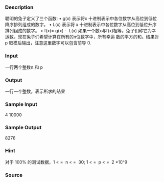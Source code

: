 
### Description
聪明的兔子定义了三个函数:
• g(x) 表示将x 十进制表示中各位数字从高位到低位降序排列组成的数字。
• L(x) 表示将 x 十进制表示中各位数字从高位到低位升序排列组成的数字。
• f(x)= g(x) -  L(x)
如果一个数x与f(x)相等，兔子们称它为幸运数。现在兔子们希望计算在所有的n位数字中，所有幸运
数的平方的和。结果对 p 取模后输出，注意这里数字可以包含前导 0.

### Input
一行两个整数n 和 p

### Output

一行一个整数，表示所求的结果

### Sample Input
4 10000

### Sample Output

8276
### Hint

对于 100% 的测试数据，1 < =  n < =  30; 1 < =  p < =  2 *10^9

### Source
